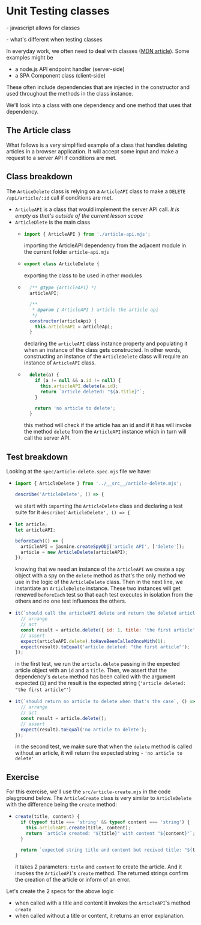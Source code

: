 # Unit Testing classes

\- javascript allows for classes

\- what's different when testing classes


In everyday work, we often need to deal with classes ([MDN article](https://developer.mozilla.org/en-US/docs/Web/JavaScript/Reference/Classes)). Some examples might be
 - a node.js API endpoint handler (server-side)
 - a SPA Component class (client-side)

These often include dependencies that are injected in the constructor and used throughout the methods in the class instance.

We'll look into a class with one dependency and one method that uses that dependency.

## The Article class

What follows is a very simplified example of a class that handles deleting articles in a browser application. It will accept some input and make a request to a server API if conditions are met.

## Class breakdown

The `ArticeDelete` class is relying on a `ArticleAPI` class to make a `DELETE /api/article/:id` call if conditions are met.

- `ArticleAPI` is a class that would implement the server API call. _It is empty as that's outside of the current lesson scope_
- `ArticleDlete` is the main class
  - ```js
    import { ArticleAPI } from './article-api.mjs';
    ```
    importing the ArticleAPI dependency from the adjacent module in the current folder `article-api.mjs`

  - ```js
    export class ArticleDelete {
    ```
    exporting the class to be used in other modules
  - ```js
      /** @type {ArticleAPI} */
      articleAPI;

      /**
       * @param { ArticleAPI } article the article api
       */
      constructor(articleApi) {
        this.articleAPI = articleApi;
      }
    ```
    declaring the `articleAPI` class instance property and populating it when an instance of the class gets constructed. In other words,  constructing an instance of the `ArticleDelete` class will require an instance of `ArticleAPI` class.
  - ```js
      delete(a) {
        if (a != null && a.id != null) {
          this.articleAPI.delete(a.id);
          return `article deleted: "${a.title}"`;
        }

        return 'no article to delete';
      }
    ```
    this method will check if the article has an id and if it has will invoke the method `delete` from the `ArticleAPI` instance which in turn will call the server API.

## Test breakdown

Looking at the `spec/article-delete.spec.mjs` file we have:
 - ```js
   import { ArticleDelete } from '../__src__/article-delete.mjs';

   describe('ArticleDelete', () => {
   ```
   we start with `import`ing the `ArticleDelete` class and declaring a test suite for it `describe('ArticleDelete', () => {`
 - ```js
   let article;
   let articleAPI;

   beforeEach(() => {
     articleAPI = jasmine.createSpyObj('article API', ['delete']);
     article = new ArticleDelete(articleAPI);
   });
   ```
   knowing that we need an instance of the `ArticleAPI` we create a spy object with a spy on the `delete` method as that's the only method we use in the logic of the `ArticleDelete` class. Then in the next line, we instantiate an `ArticleDelete` instance. These two instances will get renewed `beforeEach` test so that each test executes in isolation from the others and no one test influences the others.

- ```js
  it(`should call the articleAPI delete and return the deleted article title`, () => {
    // arrange
    // act
    const result = article.delete({ id: 1, title: 'the first article' });
    // assert
    expect(articleAPI.delete).toHaveBeenCalledOnceWith(1);
    expect(result).toEqual('article deleted: "the first article"');
  });
  ```
  in the first test, we run the `article.delete` passing in the expected article object with an `id` and a `title`. Then, we assert that the dependency's `delete` method has been called with the argument expected (`1`) and the result is the expected string (`'article deleted: "the first article"'`)
- ```js
  it(`should return no article to delete when that's the case`, () => {
    // arrange
    // act
    const result = article.delete();
    // assert
    expect(result).toEqual('no article to delete');
  });
  ```
  in the second test, we make sure that when the `delete` method is called without an article, it will return the expected string - `'no article to delete'`

## Exercise

For this exercise, we'll use the `src/article-create.mjs` in the code playground below. The `ArticleCreate` class is very similar to `ArticleDelete` with the difference being the `create` method:
- ```js
  create(title, content) {
    if (typeof title === 'string' && typeof content === 'string') {
      this.articleAPI.create(title, content);
      return `article created: "${title}" with content "${content}"`;
    }

    return `expected string title and content but recived title: "${title}" content: "${content}"`;
  }
  ```
  it takes 2 parameters: `title` and `content` to create the article. And it invokes the `ArticleAPI`'s `create` method. The returned strings confirm the creation of the article or inform of an error.

Let's create the 2 specs for the above logic
 - when called with a title and content it invokes the `ArticleAPI`'s method `create`
 - when called without a title or content, it returns an error explanation.
